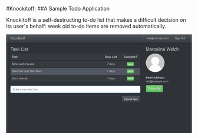 #Knockitoff:
##A Sample Todo Application

Knockitoff is a self-destructing to-do list that makes a difficult decision on its user's behalf: week old to-do items are removed automatically.

![sample screenshot](screenshots/knockitoff.jpg "Screenshot")
